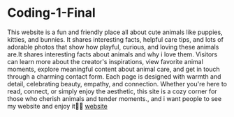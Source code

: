 # Coding-1-Final
This website is a fun and friendly place all about cute animals like puppies, kitties, and bunnies. It shares interesting facts, helpful care tips, and lots of adorable photos that show how playful, curious, and loving these animals are.It shares interesting facts about animals and why i love them. Visitors can learn more about the creator's inspirations, view favorite animal moments, explore meaningful content about animal care, and get in touch through a charming contact form. Each page is designed with warmth and detail, celebrating beauty, empathy, and connection. Whether you're here to read, connect, or simply enjoy the aesthetic, this site is a cozy corner for those who cherish animals and tender moments., and i want people to see my website and enjoy it🐾🌸
<a href="index.html"> website                                                                                                                                  

